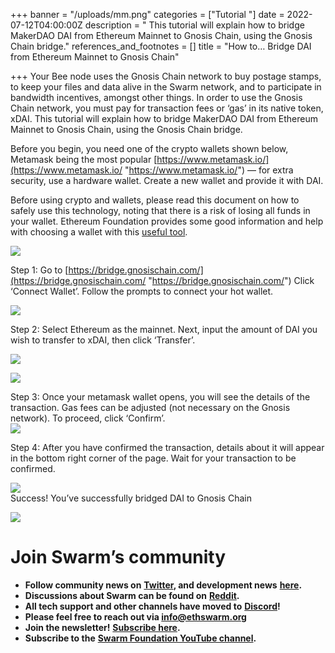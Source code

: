 +++
banner = "/uploads/mm.png"
categories = ["Tutorial "]
date = 2022-07-12T04:00:00Z
description = " This tutorial will explain how to bridge MakerDAO DAI from Ethereum Mainnet to Gnosis Chain, using the Gnosis Chain bridge."
references_and_footnotes = []
title = "How to… Bridge DAI from Ethereum Mainnet to Gnosis Chain"

+++
Your Bee node uses the Gnosis Chain network to buy postage stamps, to keep your files and data alive in the Swarm network, and to participate in bandwidth incentives, amongst other things. In order to use the Gnosis Chain network, you must pay for transaction fees or ‘gas’ in its native token, xDAI. This tutorial will explain how to bridge MakerDAO DAI from Ethereum Mainnet to Gnosis Chain, using the Gnosis Chain bridge.

Before you begin, you need one of the crypto wallets shown below, Metamask being the most popular [https://www.metamask.io/](https://www.metamask.io/ "https://www.metamask.io/") — for extra security, use a hardware wallet. Create a new wallet and provide it with DAI.

Before using crypto and wallets, please read this document on how to safely use this technology, noting that there is a risk of losing all funds in your wallet. Ethereum Foundation provides some good information and help with choosing a wallet with this [useful tool](https://ethereum.org/en/wallets/find-wallet/).

![](/uploads/mm.png)

Step 1: Go to [https://bridge.gnosischain.com/](https://bridge.gnosischain.com/ "https://bridge.gnosischain.com/") Click ‘Connect Wallet’. Follow the prompts to connect your hot wallet.

![](https://miro.medium.com/max/1400/0*rBkDfbf1mZ9Y6NUJ)

Step 2: Select Ethereum as the mainnet. Next, input the amount of DAI you wish to transfer to xDAI, then click ‘Transfer’.

![](https://miro.medium.com/max/1400/0*_l1bqh3OsLnYyRc-)

![](https://miro.medium.com/max/1400/0*oo_pWDeqsp184z5f)

Step 3: Once your metamask wallet opens, you will see the details of the transaction. Gas fees can be adjusted (not necessary on the Gnosis network). To proceed, click ‘Confirm’.  
![](https://miro.medium.com/max/1400/0*-20LpvQcLfe7AsU0)

Step 4: After you have confirmed the transaction, details about it will appear in the bottom right corner of the page. Wait for your transaction to be confirmed.

![](https://miro.medium.com/max/1400/0*099kHLNhGhYZ7-T5)  
Success! You’ve successfully bridged DAI to Gnosis Chain

![](https://miro.medium.com/max/1400/0*EE3z1jTc3aaEw-3J)

# Join Swarm’s community

* **Follow community news on** [**Twitter**](https://twitter.com/ethswarmhive)**, and development news** [**here**](https://twitter.com/ethswarm)**.**
* **Discussions about Swarm can be found on** [**Reddit**](https://www.reddit.com/r/ethswarm/)**.**
* **All tech support and other channels have moved to** [**Discord**](https://discord.gg/wdghaQsGq5)**!**
* **Please feel free to reach out via info@ethswarm.org**
* **Join the newsletter!** [**Subscribe here**](https://www.ethswarm.org/newsletter.html)**.**
* **Subscribe to the** [**Swarm Foundation YouTube channel**](https://www.youtube.com/channel/UCu6ywn9MTqdREuE6xuRkskA/videos)**.**